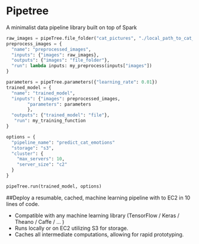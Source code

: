 # Pipetree
A minimalist data pipeline library built on top of Spark


```python
raw_images = pipeTree.file_folder("cat_pictures", "./local_path_to_cat_images/")
preprocess_images = {
  "name": "preprocessed_images",
  "inputs": {"images": raw_images},
  "outputs": {"images": "file_folder"},
  "run": lambda inputs: my_preprocess(inputs["images"])
}

parameters = pipeTree.parameters({"learning_rate": 0.01})
trained_model = {
  "name": "trained_model",
  "inputs": {"images": preprocessed_images,
  	    "parameters": parameters
  	    },
  "outputs": {"trained_model": "file"},
   "run": my_training_function
}

options = {
  "pipeline_name": "predict_cat_emotions"
  "storage": "s3",
  "cluster": {
    "max_servers": 10,
    "server_size": "c2"
  }	
}

pipeTree.run(trained_model, options)
```


##Deploy a resumable, cached, machine learning pipeline with to EC2 in 10 lines of code. 

* Compatible with any machine learning library (TensorFlow / Keras / Theano / Caffe / ... )
* Runs locally or on EC2 utilizing S3 for storage.
* Caches all intermediate computations, allowing for rapid prototyping.

